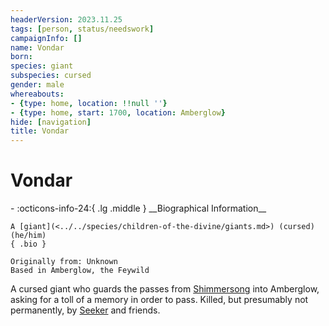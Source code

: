 ```yaml
---
headerVersion: 2023.11.25
tags: [person, status/needswork]
campaignInfo: []
name: Vondar
born:
species: giant
subspecies: cursed
gender: male
whereabouts:
- {type: home, location: !!null ''}
- {type: home, start: 1700, location: Amberglow}
hide: [navigation]
title: Vondar
---
```

# Vondar
<div class="grid cards ext-narrow-margin ext-one-column" markdown>
- :octicons-info-24:{ .lg .middle } __Biographical Information__

    A [giant](<../../species/children-of-the-divine/giants.md>) (cursed) (he/him)  
    { .bio }

    Originally from: Unknown
    Based in Amberglow, the Feywild
</div>


A cursed giant who guards the passes from [Shimmersong](<../../cosmology/multiverse/echo-realms/feywild/shimmersong.md>) into Amberglow, asking for a toll of a memory in order to pass. Killed, but presumably not permanently, by [Seeker](<../pcs/dunmar-fellowship/seeker.md>) and friends.